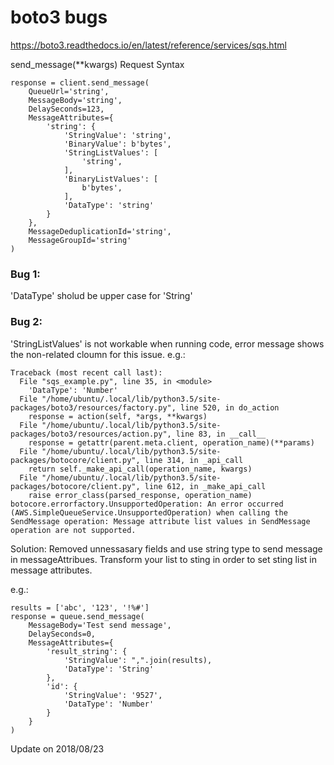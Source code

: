 # boto3 bugs

https://boto3.readthedocs.io/en/latest/reference/services/sqs.html

send_message(**kwargs) 
Request Syntax
```
response = client.send_message(
    QueueUrl='string',
    MessageBody='string',
    DelaySeconds=123,
    MessageAttributes={
        'string': {
            'StringValue': 'string',
            'BinaryValue': b'bytes',
            'StringListValues': [
                'string',
            ],
            'BinaryListValues': [
                b'bytes',
            ],
            'DataType': 'string'
        }
    },
    MessageDeduplicationId='string',
    MessageGroupId='string'
)
```

### Bug 1:
'DataType' sholud be upper case for 'String'

### Bug 2:
'StringListValues' is not workable when running code, error message shows the non-related cloumn for this issue.
e.g.:
```
Traceback (most recent call last):
  File "sqs_example.py", line 35, in <module>
    'DataType': 'Number'
  File "/home/ubuntu/.local/lib/python3.5/site-packages/boto3/resources/factory.py", line 520, in do_action
    response = action(self, *args, **kwargs)
  File "/home/ubuntu/.local/lib/python3.5/site-packages/boto3/resources/action.py", line 83, in __call__
    response = getattr(parent.meta.client, operation_name)(**params)
  File "/home/ubuntu/.local/lib/python3.5/site-packages/botocore/client.py", line 314, in _api_call
    return self._make_api_call(operation_name, kwargs)
  File "/home/ubuntu/.local/lib/python3.5/site-packages/botocore/client.py", line 612, in _make_api_call
    raise error_class(parsed_response, operation_name)
botocore.errorfactory.UnsupportedOperation: An error occurred (AWS.SimpleQueueService.UnsupportedOperation) when calling the SendMessage operation: Message attribute list values in SendMessage operation are not supported.
``` 
  
Solution:
Removed unnessasary fields and use string type to send message in messageAttribues.
Transform your list to sting in order to set sting list in message attributes.

e.g.:
```
results = ['abc', '123', '!%#']
response = queue.send_message(
    MessageBody='Test send message',
    DelaySeconds=0,
    MessageAttributes={
        'result_string': {
            'StringValue': ",".join(results),
            'DataType': 'String'
        },
        'id': {
            'StringValue': '9527',
            'DataType': 'Number'
        }
    }
)
```
Update on 2018/08/23
